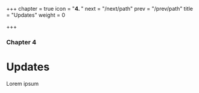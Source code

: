 +++
chapter = true
icon = "<b>4. </b>"
next = "/next/path"
prev = "/prev/path"
title = "Updates"
weight = 0

+++

### Chapter 4

# Updates

Lorem ipsum
